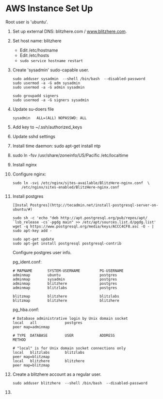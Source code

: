 
AWS Instance Set Up
===================
Root user is 'ubuntu'.

1.  Set up external DNS: blitzhere.com / www.blitzhere.com.
2.  Set host name: blitzhere
    - Edit /etc/hostname
    - Edit /etc/hosts
    - `sudo service hostname restart`

3.  Create 'sysadmin' sudo-capable user.

        sudo adduser sysadmin  --shell /bin/bash  --disabled-password
        sudo usermod -a -G adm sysadmin
        sudo usermod -a -G admin sysadmin

        sudo groupadd signers
        sudo usermod -a -G signers sysadmin

4.  Update su-doers file

        sysadmin   ALL=(ALL) NOPASSWD: ALL

5.  Add key to ~/.ssh/authorized_keys
6.  Update sshd settings
7.  Install time daemon:  sudo apt-get install ntp
8.  sudo  ln -fsv /usr/share/zoneinfo/US/Pacific /etc/localtime
9.  Install nginx
10. Configure nginx:

        sudo ln -svi /etc/nginx/sites-available/BlitzHere-nginx.conf  \
            /etc/nginx/sites-enabled/BlitzHere-nginx.conf

11. Install postgres

        [Instal Postgres](http://tecadmin.net/install-postgresql-server-on-ubuntu/#)

        sudo sh -c 'echo "deb http://apt.postgresql.org/pub/repos/apt/ `lsb_release -cs`-pgdg main" >> /etc/apt/sources.list.d/pgdg.list'
        wget -q https://www.postgresql.org/media/keys/ACCC4CF8.asc -O - | sudo apt-key add -

        sudo apt-get update
        sudo apt-get install postgresql postgresql-contrib

    Configure postgres user info.

    pg_ident.conf:

        # MAPNAME       SYSTEM-USERNAME         PG-USERNAME
        adminmap        ubuntu                  postgres
        adminmap        sysadmin                postgres
        adminmap        blitzhere               postgres
        adminmap        blitzlabs               postgres

        blitzmap        blitzhere               blitzlabs
        blitzmap        blitzhere               blitzhere


    pg_hba.conf:

        # Database administrative login by Unix domain socket
        local   all             postgres                                peer map=adminmap

        # TYPE  DATABASE        USER            ADDRESS                 METHOD

        # "local" is for Unix domain socket connections only
        local   blitzlabs       blitzlabs                               peer map=blitzmap
        local   blitzhere       blitzhere                               peer map=blitzmap

12. Create a blitzhere account as a regular user.

        sudo adduser blitzhere  --shell /bin/bash  --disabled-password

13.
